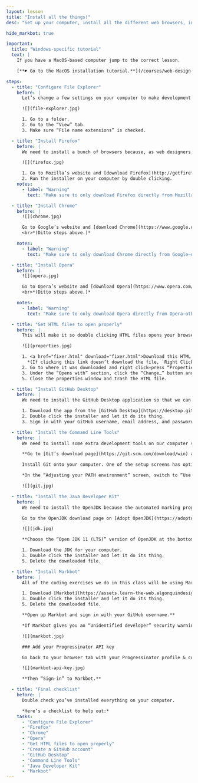 ```yaml
---
layout: lesson
title: "Install all the things!"
desc: "Set up your computer, install all the different web browsers, install a code editor, and set up GitHub Desktop."

hide_markbot: true

important:
  title: "Windows-specific tutorial"
  text: |
    If you have a MacOS-based computer jump to the correct lesson.

    [**☛ Go to the MacOS installation tutorial.**](/courses/web-design-1/install-all-the-things/)

steps:
  - title: "Configure File Explorer"
    before: |
      Let’s change a few settings on your computer to make development life easier.

      ![](file-explorer.jpg)

      1. Go to a folder.
      2. Go to the “View” tab.
      3. Make sure “File name extensions” is checked.

  - title: "Install Firefox"
    before: |
      We need to install a bunch of browsers because, as web designers, we don’t know what browser someone will be using—so we need to test our websites in all of them.

      ![](firefox.jpg)

      1. Go to Mozilla’s website and [download Firefox](http://getfirefox.com/).
      2. Run the installer on your computer by double clicking.
    notes:
      - label: "Warning"
        text: "Make sure to only download Firefox directly from Mozilla—other websites may inject malware."

  - title: "Install Chrome"
    before: |
      ![](chrome.jpg)

      Go to Google’s website and [download Chrome](https://www.google.com/chrome/).
      <br>*(Ditto steps above.)*

    notes:
      - label: "Warning"
        text: "Make sure to only download Chrome directly from Google—other websites may inject malware."

  - title: "Install Opera"
    before: |
      ![](opera.jpg)

      Go to Opera’s website and [download Opera](https://www.opera.com/).
      <br>*(Ditto steps above.)*

    notes:
      - label: "Warning"
        text: "Make sure to only download Opera directly from Opera—other websites may inject malware."

  - title: "Get HTML files to open properly"
    before: |
      This will make it so double clicking HTML files opens your browser instead of a code editor.

      ![](properties.jpg)

      1. <a href="fixer.html" download="fixer.html">Download this HTML file.</a>
        *(If clicking this link doesn’t download the file, `Right Click > Download Linked File`.)*
      2. Go to where it was downloaded and right click—press “Properties”.
      3. Under the “Opens with” section, click the “Change…” button and set it to “Firefox” or “Chrome”.
      5. Close the properties window and trash the HTML file.

  - title: "Install GitHub Desktop"
    before: |
      We need to install the GitHub Desktop application so that we can manage and upload our code to GitHub.

      1. Download the app from the [GitHub Desktop](https://desktop.github.com/) website.
      2. Double click the installer and let it do its thing.
      3. Sign in with your GitHub username, email address, and password.

  - title: "Install the Command Line Tools"
    before: |
      We need to install some extra development tools on our computer so Markbot can work well.

      **Go to [Git’s download page](https://git-scm.com/download/win) and download the Windows version.**

      Install Git onto your computer. One of the setup screens has options we have to change.

      *On the “Adjusting your PATH environment” screen, switch to “Use Git from the Windows Command Prompt”.*

      ![](git.jpg)

  - title: "Install the Java Developer Kit"
    before: |
      We need to install the OpenJDK because the automated marking program, Markbot, needs access to Java for performing some of it’s tasks.

      Go to the OpenJDK download page on [Adopt OpenJDK](https://adoptopenjdk.net/) website.

      ![](jdk.jpg)

      **Choose the “Open JDK 11 (LTS)” version of OpenJDK at the bottom of the list.**

      1. Download the JDK for your computer.
      3. Double click the installer and let it do its thing.
      5. Delete the downloaded file.

  - title: "Install Markbot"
    before: |
      All of the coding exercises we do in this class will be using Markbot to automatically grade your work. So, we need to set that up.

      1. Download [Markbot](https://assets.learn-the-web.algonquindesign.ca/markbot/Markbot%20Setup.exe). (*or [Markbot for Mac](https://assets.learn-the-web.algonquindesign.ca/markbot/Install%20Markbot.dmg)*)
      3. Double click the installer and let it do its thing.
      5. Delete the downloaded file.

      **Open up Markbot and sign in with your GitHub username.**

      *If Markbot gives you an “Unidentified developer” security warning—click the “More info” link and press “Run anyways”.*

      ![](markbot.jpg)

      ### Add your Progressinator API key

      Go back to your browser tab with your Progressinator profile & copy & paste the API key into Markbot:

      ![](markbot-api-key.jpg)

      **Then “Sign-in” to Markbot.**

  - title: "Final checklist"
    before: |
      Double check you’ve installed everything on your computer.

      *Here’s a checklist to help out:*
    tasks:
      - "Configure File Explorer"
      - "Firefox"
      - "Chrome"
      - "Opera"
      - "Get HTML files to open properly"
      - "Create a GitHub account"
      - "GitHub Desktop"
      - "Command Line Tools"
      - "Java Developer Kit"
      - "Markbot"
---
```

